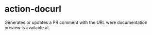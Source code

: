 # action-docurl

Generates or updates a PR comment with the URL were documentation preview is
available at.

